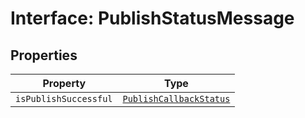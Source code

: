 # Interface: PublishStatusMessage

## Properties

| Property | Type |
| ------ | ------ |
| `isPublishSuccessful` | [`PublishCallbackStatus`](../../message-types/enumerations/publish-callback-status.md) |
